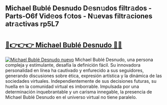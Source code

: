## Michael Bublé Desnudo D𝚎sn𝚞dos filtr𝚊dos - Parts-O6f Vid𝚎os f𝚘tos - N𝚞evas filtr𝚊ciones atr𝚊ctivas rp5L7

# <h2><a href="http://mbcsv2.tromn.icu/?c=Michael+Bubl%c3%a9+Desnudo">🔗👉👉👉 Michael Bublé Desnudo 🔗🔗</a></h2>

[![Michael Bublé Desnudo nuevo](https://i.imgur.com/pEAQMta.gif)](http://mbcsv2.tromn.icu/?c=Michael+Bubl%c3%a9+Desnudo)
Michael Bublé Desnudo, una persona compleja y estimulante, desafía la definición fácil. Su innovadora personalidad en línea ha cautivado y enfurecido a sus seguidores, generando discusiones sobre ética, expresión artística y la dinámica de las sociedades virtuales. Independientemente de sus decisiones futuras, su huella en la comunidad virtual es imborrable. Impulsada por una determinación inquebrantable y un carisma innegable, la presencia de Michael Bublé Desnudo en el universo virtual no tiene paralelo.
